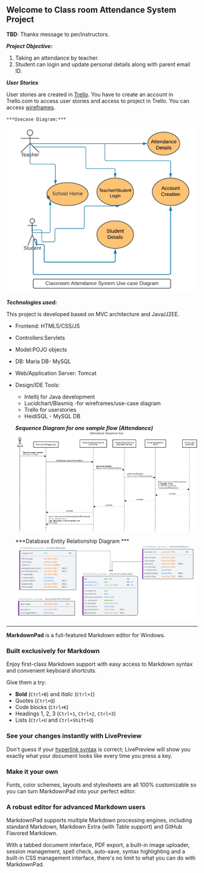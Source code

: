 ## Welcome to Class room Attendance System Project ##

**TBD**: Thanks message to per/instructors.

***Project Objective:***

 1. Taking an attendance by teacher.
 2. Student can login and update personal details along with parent email ID.

***User Stories***

User stories are created in [Trello](https://trello.com/en-US). You have to create an account in Trello.com to access user stories and access to project in Trello. You can access [wireframes](https://github.com/LakshmiBulusu/attendancesystem_mvc_project/blob/master/classroomattendancesystem-wireframes.pdf).

	***Usecase Diagram:***
![Usecase diagram](https://github.com/LakshmiBulusu/attendancesystem_mvc_project/blob/master/Usecase.jpg)

 
***Technologies used:***

This project is developed based on MVC architecture and Java/J2EE. 

- Frontend: HTML5/CSS/JS
- Controllers:Servlets 
- Model:POJO objects
- DB: Maria DB- MySQL
- Web/Application Server: Tomcat
- Design/IDE Tools:
	- Intellij for Java development
	- Lucidchart/Blasmiq -for wireframes/use-case diagram
	- Trello for userstories
	- HeidiSQL - MySQL DB

	***Sequence Diagram for one sample flow (Attendance)***
![Sequence diagram](https://github.com/LakshmiBulusu/attendancesystem_mvc_project/blob/master/SampleSequence(Attendance).png)


	***Database Entity Relationship Diagram ***
![Database diagram](https://github.com/LakshmiBulusu/attendancesystem_mvc_project/blob/master/attendancesystem_ERDiagram.PNG)


*********************************************






**MarkdownPad** is a full-featured Markdown editor for Windows.

### Built exclusively for Markdown ###

Enjoy first-class Markdown support with easy access to  Markdown syntax and convenient keyboard shortcuts.

Give them a try:

- **Bold** (`Ctrl+B`) and *Italic* (`Ctrl+I`)
- Quotes (`Ctrl+Q`)
- Code blocks (`Ctrl+K`)
- Headings 1, 2, 3 (`Ctrl+1`, `Ctrl+2`, `Ctrl+3`)
- Lists (`Ctrl+U` and `Ctrl+Shift+O`)

### See your changes instantly with LivePreview ###

Don't guess if your [hyperlink syntax](http://markdownpad.com) is correct; LivePreview will show you exactly what your document looks like every time you press a key.

### Make it your own ###

Fonts, color schemes, layouts and stylesheets are all 100% customizable so you can turn MarkdownPad into your perfect editor.

### A robust editor for advanced Markdown users ###

MarkdownPad supports multiple Markdown processing engines, including standard Markdown, Markdown Extra (with Table support) and GitHub Flavored Markdown.

With a tabbed document interface, PDF export, a built-in image uploader, session management, spell check, auto-save, syntax highlighting and a built-in CSS management interface, there's no limit to what you can do with MarkdownPad.
